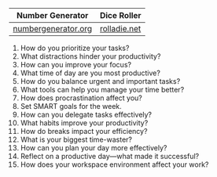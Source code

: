 
| Number Generator                                                         | Dice Roller                           |
| ------------------------------------------------------------------------ | ------------------------------------- |
| [numbergenerator.org](https://numbergenerator.org/randomnumbergenerator) | [rolladie.net](https://rolladie.net/) |

1. How do you prioritize your tasks?
2. What distractions hinder your productivity?
3. How can you improve your focus?
4. What time of day are you most productive?
5. How do you balance urgent and important tasks?
6. What tools can help you manage your time better?
7. How does procrastination affect you?
8. Set SMART goals for the week.
9. How can you delegate tasks effectively?
10. What habits improve your productivity?
11. How do breaks impact your efficiency?
12. What is your biggest time-waster?
13. How can you plan your day more effectively?
14. Reflect on a productive day—what made it successful?
15. How does your workspace environment affect your work?